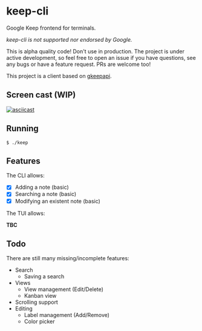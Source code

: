 keep-cli
========

Google Keep frontend for terminals.

*keep-cli is not supported nor endorsed by Google.*

This is alpha quality code! Don't use in production. The project is under active development, so feel free to open an issue if you have questions, see any bugs or have a feature request. PRs are welcome too!

This project is a client based on [gkeepapi](https://github.com/kiwiz/gkeepapi).

Screen cast (WIP)
-----------------

[![asciicast](https://asciinema.org/a/fS2aTxTTeWbmSetmhaa8AMzpa.png)](https://asciinema.org/a/fS2aTxTTeWbmSetmhaa8AMzpa)

Running
-------

```
$ ./keep
```

Features
--------

The CLI allows:

- [x] Adding a note (basic)
- [x] Searching a note (basic)
- [x] Modifying an existent note (basic)

The TUI allows:

**TBC**

Todo
----

There are still many missing/incomplete features:

- Search
    - Saving a search
- Views
    - View management (Edit/Delete)
    - Kanban view
- Scrolling support
- Editing
    - Label management (Add/Remove)
    - Color picker
